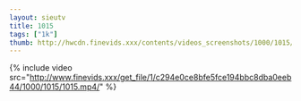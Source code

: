 ```yaml
--- 
layout: sieutv
title: 1015
tags: ["1k"]
thumb: http://hwcdn.finevids.xxx/contents/videos_screenshots/1000/1015/preview.mp4.jpg
---
```

{% include video src="http://www.finevids.xxx/get_file/1/c294e0ce8bfe5fce194bbc8dba0eeb44/1000/1015/1015.mp4/" %} 
